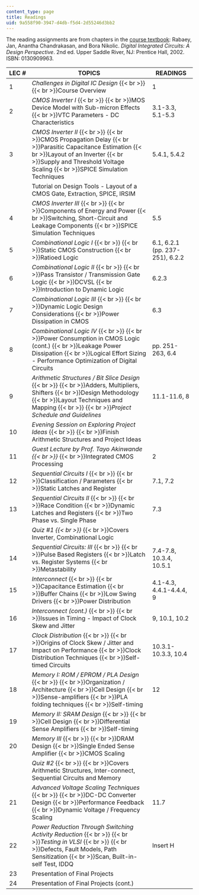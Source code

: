```yaml
---
content_type: page
title: Readings
uid: 9a558f90-3947-d4db-f5d4-2d55246d3bb2
---
```


The reading assignments are from chapters in the [course textbook](http://bwrc.eecs.berkeley.edu/IcBook/): Rabaey, Jan, Anantha Chandrakasan, and Bora Nikolic. _Digital Integrated Circuits: A Design Perspective_. 2nd ed. Upper Saddle River, NJ: Prentice Hall, 2002. ISBN: 0130909963.

| LEC # | TOPICS | READINGS |
| --- | --- | --- |
| 1 | _Challenges in Digital IC Design_  {{< br >}}  {{< br >}}Course Overview | 1 |
| 2 | _CMOS Inverter I_  {{< br >}}  {{< br >}}MOS Device Model with Sub-micron Effects  {{< br >}}VTC Parameters - DC Characteristics | 3.1-3.3, 5.1-5.3 |
| 3 | _CMOS Inverter II_  {{< br >}}  {{< br >}}CMOS Propagation Delay  {{< br >}}Parasitic Capacitance Estimation  {{< br >}}Layout of an Inverter  {{< br >}}Supply and Threshold Voltage Scaling  {{< br >}}SPICE Simulation Techniques | 5.4.1, 5.4.2 |
|  | Tutorial on Design Tools - Layout of a CMOS Gate, Extraction, SPICE, IRSIM |  |
| 4 | _CMOS Inverter III_  {{< br >}}  {{< br >}}Components of Energy and Power  {{< br >}}Switching, Short-Circuit and Leakage Components  {{< br >}}SPICE Simulation Techniques | 5.5 |
| 5 | _Combinational Logic I_  {{< br >}}  {{< br >}}Static CMOS Construction  {{< br >}}Ratioed Logic | 6.1, 6.2.1 (pp. 237-251), 6.2.2 |
| 6 | _Combinational Logic II_  {{< br >}}  {{< br >}}Pass Transistor / Transmission Gate Logic  {{< br >}}DCVSL  {{< br >}}Introduction to Dynamic Logic | 6.2.3 |
| 7 | _Combinational Logic III_  {{< br >}}  {{< br >}}Dynamic Logic Design Considerations  {{< br >}}Power Dissipation in CMOS | 6.3 |
| 8 | _Combinational Logic IV_  {{< br >}}  {{< br >}}Power Consumption in CMOS Logic (cont.)  {{< br >}}Leakage Power Dissipation  {{< br >}}Logical Effort Sizing - Performance Optimization of Digital Circuits | pp. 251-263, 6.4 |
| 9 | _Arithmetic Structures / Bit Slice Design_  {{< br >}}  {{< br >}}Adders, Multipliers, Shifters  {{< br >}}Design Methodology  {{< br >}}Layout Techniques and Mapping  {{< br >}}  {{< br >}}_Project Schedule and Guidelines_ | 11.1-11.6, 8 |
| 10 | _Evening Session on Exploring Project Ideas_  {{< br >}}  {{< br >}}Finish Arithmetic Structures and Project Ideas |  |
| 11 | _Guest Lecture by Prof. Tayo Akinwande  {{< br >}}_  {{< br >}}Integrated CMOS Processing | 2 |
| 12 | _Sequential Circuits I_  {{< br >}}  {{< br >}}Classification / Parameters  {{< br >}}Static Latches and Register | 7.1, 7.2 |
| 13 | _Sequential Circuits II_  {{< br >}}  {{< br >}}Race Condition  {{< br >}}Dynamic Latches and Registers  {{< br >}}Two Phase vs. Single Phase | 7.3 |
|  | _Quiz #1  {{< br >}}_  {{< br >}}Covers Inverter, Combinational Logic |  |
| 14 | _Sequential Circuits: III_  {{< br >}}  {{< br >}}Pulse Based Registers  {{< br >}}Latch vs. Register Systems  {{< br >}}Metastability | 7.4-7.8, 10.3.4, 10.5.1 |
| 15 | _Interconnect_  {{< br >}}  {{< br >}}Capacitance Estimation  {{< br >}}Buffer Chains  {{< br >}}Low Swing Drivers  {{< br >}}Power Distribution | 4.1-4.3, 4.4.1-4.4.4, 9 |
| 16 | _Interconnect (cont.)_  {{< br >}}  {{< br >}}Issues in Timing - Impact of Clock Skew and Jitter | 9, 10.1, 10.2 |
| 17 | _Clock Distribution_  {{< br >}}  {{< br >}}Origins of Clock Skew / Jitter and Impact on Performance  {{< br >}}Clock Distribution Techniques  {{< br >}}Self-timed Circuits | 10.3.1-10.3.3, 10.4 |
| 18 | _Memory I: ROM / EPROM / PLA Design_  {{< br >}}  {{< br >}}Organization / Architecture  {{< br >}}Cell Design  {{< br >}}Sense-amplifiers  {{< br >}}PLA folding techniques  {{< br >}}Self-timing | 12 |
| 19 | _Memory II: SRAM Design_  {{< br >}}  {{< br >}}Cell Design  {{< br >}}Differential Sense Amplifiers  {{< br >}}Self-timing |  |
| 20 | _Memory III_  {{< br >}}  {{< br >}}DRAM Design  {{< br >}}Single Ended Sense Amplifier  {{< br >}}CMOS Scaling |  |
|  | _Quiz #2_  {{< br >}}  {{< br >}}Covers Arithmetic Structures, Inter-connect, Sequential Circuits and Memory |  |
| 21 | _Advanced Voltage Scaling Techniques_  {{< br >}}  {{< br >}}DC-DC Converter Design  {{< br >}}Performance Feedback  {{< br >}}Dynamic Voltage / Frequency Scaling | 11.7 |
| 22 | _Power Reduction Through Switching Activity Reduction_  {{< br >}}  {{< br >}}_Testing in VLSI_  {{< br >}}  {{< br >}}Defects, Fault Models, Path Sensitization  {{< br >}}Scan, Built-in-self Test, IDDQ | Insert H |
| 23 | Presentation of Final Projects |  |
| 24 | Presentation of Final Projects (cont.) |